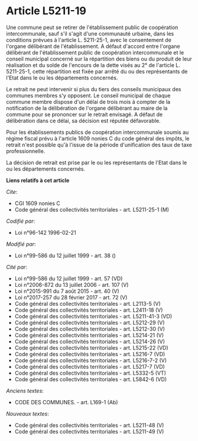 # Article L5211-19

Une commune peut se retirer de l'établissement public de coopération intercommunale, sauf s'il s'agit d'une communauté
urbaine, dans les conditions prévues à l'article L. 5211-25-1, avec le consentement de l'organe délibérant de
l'établissement. A défaut d'accord entre l'organe délibérant de l'établissement public de coopération intercommunale et le
conseil municipal concerné sur la répartition des biens ou du produit de leur réalisation et du solde de l'encours de la
dette visés au 2° de l'article L. 5211-25-1, cette répartition est fixée par arrêté du ou des représentants de l'Etat dans le
ou les départements concernés.

Le retrait ne peut intervenir si plus du tiers des conseils municipaux des communes membres s'y opposent. Le conseil
municipal de chaque commune membre dispose d'un délai de trois mois à compter de la notification de la délibération de
l'organe délibérant au maire de la commune pour se prononcer sur le retrait envisagé. A défaut de délibération dans ce délai,
sa décision est réputée défavorable.

Pour les établissements publics de coopération intercommunale soumis au régime fiscal prévu à l'article 1609 nonies C du code
général des impôts, le retrait n'est possible qu'à l'issue de la période d'unification des taux de taxe professionnelle.

La décision de retrait est prise par le ou les représentants de l'Etat dans le ou les départements concernés.

**Liens relatifs à cet article**

_Cite_:

  - CGI 1609 nonies C
  - Code général des collectivités territoriales - art. L5211-25-1 (M)

_Codifié par_:

  - Loi n°96-142 1996-02-21

_Modifié par_:

  - Loi n°99-586 du 12 juillet 1999 - art. 38 ()

_Cité par_:

  - Loi n°99-586 du 12 juillet 1999 - art. 57 (VD)
  - Loi n°2006-872 du 13 juillet 2006 - art. 107 (V)
  - Loi n°2015-991 du 7 août 2015 - art. 40 (V)
  - Loi n°2017-257 du 28 février 2017 - art. 72 (V)
  - Code général des collectivités territoriales - art. L2113-5 (V)
  - Code général des collectivités territoriales - art. L2411-18 (V)
  - Code général des collectivités territoriales - art. L5211-41-3 (VD)
  - Code général des collectivités territoriales - art. L5212-29 (V)
  - Code général des collectivités territoriales - art. L5212-30 (V)
  - Code général des collectivités territoriales - art. L5214-21 (V)
  - Code général des collectivités territoriales - art. L5214-26 (V)
  - Code général des collectivités territoriales - art. L5215-22 (VD)
  - Code général des collectivités territoriales - art. L5216-7 (VD)
  - Code général des collectivités territoriales - art. L5216-7-2 (V)
  - Code général des collectivités territoriales - art. L5217-7 (VD)
  - Code général des collectivités territoriales - art. L5332-5 (VT)
  - Code général des collectivités territoriales - art. L5842-6 (VD)

_Anciens textes_:

  - CODE DES COMMUNES. - art. L169-1 (Ab)

_Nouveaux textes_:

  - Code général des collectivités territoriales - art. L5211-48 (V)
  - Code général des collectivités territoriales - art. L5211-49 (V)
